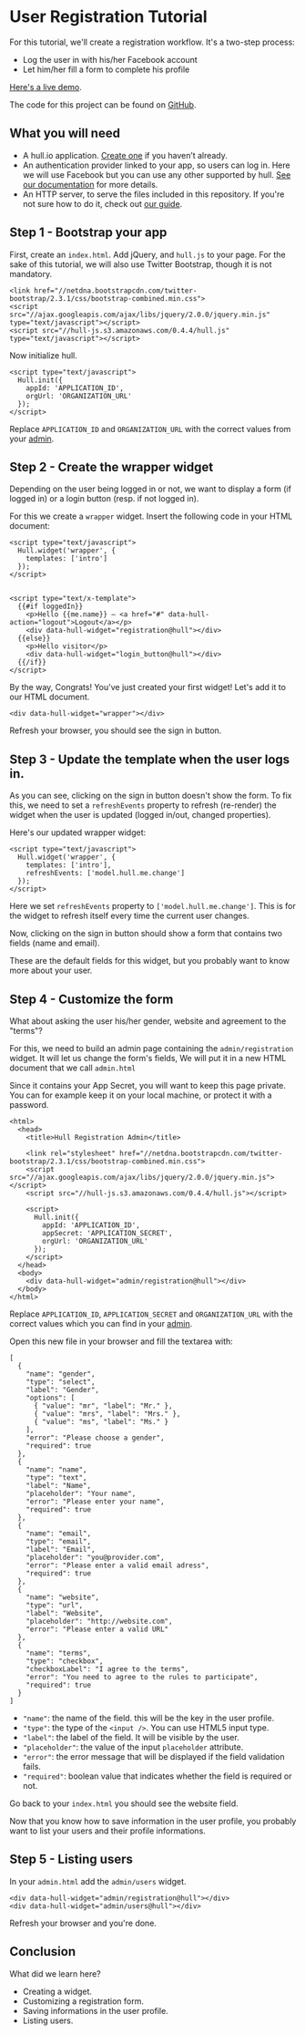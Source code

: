 # User Registration Tutorial

For this tutorial, we'll create a registration workflow. It's a two-step process:

* Log the user in with his/her Facebook account
* Let him/her fill a form to complete his profile

[Here's a live demo](http://hull.github.io/hull-registration/).

The code for this project can be found on
[GitHub](https://github.com/hull/hull-registration).

## What you will need

- A hull.io application. [Create one](http://hullapp.io/) if you haven’t
  already.
- An authentication provider linked to your app, so users can log in. Here we
  will use Facebook but you can use any other supported by hull. [See our
  documentation](http://hull.io/docs/services) for more details.
- An HTTP server, to serve the files included in this repository. If you're not
  sure how to do it, check out [our
  guide](https://github.com/hull/minimhull/wiki/Setup-an-HTTP-server).

## Step 1 - Bootstrap your app

First, create an `index.html`. Add jQuery, and `hull.js` to your page. For the
sake of this tutorial, we will also use Twitter Bootstrap, though it is not
mandatory.

    <link href="//netdna.bootstrapcdn.com/twitter-bootstrap/2.3.1/css/bootstrap-combined.min.css">
    <script src="//ajax.googleapis.com/ajax/libs/jquery/2.0.0/jquery.min.js" type="text/javascript"></script>
    <script src="//hull-js.s3.amazonaws.com/0.4.4/hull.js" type="text/javascript"></script>

Now initialize hull.

    <script type="text/javascript">
      Hull.init({
        appId: 'APPLICATION_ID',
        orgUrl: 'ORGANIZATION_URL'
      });
    </script>

Replace `APPLICATION_ID` and `ORGANIZATION_URL` with the correct values from
your [admin](http://hullapp.io).

## Step 2 - Create the wrapper widget

Depending on the user being logged in or not, we want to display a form (if
logged in) or a login button (resp. if not logged in).

For this we create a `wrapper` widget. Insert the following code in your HTML
document:

    <script type="text/javascript">
      Hull.widget('wrapper', {
        templates: ['intro']
      });
    </script>


    <script type="text/x-template">
      {{#if loggedIn}}
        <p>Hello {{me.name}} – <a href="#" data-hull-action="logout">Logout</a></p>
        <div data-hull-widget="registration@hull"></div>
      {{else}}
        <p>Hello visitor</p>
        <div data-hull-widget="login_button@hull"></div>
      {{/if}}
    </script>

By the way, Congrats! You've just created your first widget! Let's add it to our
HTML document.

    <div data-hull-widget="wrapper"></div>

Refresh your browser, you should see the sign in button.

## Step 3 - Update the template when the user logs in.

As you can see, clicking on the sign in button doesn't show the form. To fix
this, we need to set a `refreshEvents` property to refresh (re-render) the
widget when the user is updated (logged in/out, changed properties).

Here's our updated wrapper widget:

    <script type="text/javascript">
      Hull.widget('wrapper', {
        templates: ['intro'],
        refreshEvents: ['model.hull.me.change']
      });
    </script>

Here we set `refreshEvents` property to `['model.hull.me.change']`. This is for
the widget to refresh itself every time the current user changes.

Now, clicking on the sign in button should show a form that contains two fields
(name and email).

These are the default fields for this widget, but you probably want to know more
about your user.

## Step 4 - Customize the form

What about asking the user his/her gender, website and agreement to the "terms"?

For this, we need to build an admin page containing the `admin/registration`
widget. It will let us change the form's fields, We will put it in a new HTML
document that we call `admin.html`

Since it contains your App Secret, you will want to keep this page private. You
can for example keep it on your local machine, or protect it with a password.

    <html>
      <head>
        <title>Hull Registration Admin</title>

        <link rel="stylesheet" href="//netdna.bootstrapcdn.com/twitter-bootstrap/2.3.1/css/bootstrap-combined.min.css">
        <script src="//ajax.googleapis.com/ajax/libs/jquery/2.0.0/jquery.min.js"></script>
        <script src="//hull-js.s3.amazonaws.com/0.4.4/hull.js"></script>

        <script>
          Hull.init({
            appId: 'APPLICATION_ID',
            appSecret: 'APPLICATION_SECRET',
            orgUrl: 'ORGANIZATION_URL'
          });
        </script>
      </head>
      <body>
        <div data-hull-widget="admin/registration@hull"></div>
      </body>
    </html>

Replace `APPLICATION_ID`, `APPLICATION_SECRET` and `ORGANIZATION_URL` with the
correct values which you can find in your [admin](http://hullapp.io).

Open this new file in your browser and fill the textarea with:

    [
      {
        "name": "gender",
        "type": "select",
        "label": "Gender",
        "options": [
          { "value": "mr", "label": "Mr." },
          { "value": "mrs", "label": "Mrs." },
          { "value": "ms", "label": "Ms." }
        ],
        "error": "Please choose a gender",
        "required": true
      },
      {
        "name": "name",
        "type": "text",
        "label": "Name",
        "placeholder": "Your name",
        "error": "Please enter your name",
        "required": true
      },
      {
        "name": "email",
        "type": "email",
        "label": "Email",
        "placeholder": "you@provider.com",
        "error": "Please enter a valid email adress",
        "required": true
      },
      {
        "name": "website",
        "type": "url",
        "label": "Website",
        "placeholder": "http://website.com",
        "error": "Please enter a valid URL"
      },
      {
        "name": "terms",
        "type": "checkbox",
        "checkboxLabel": "I agree to the terms",
        "error": "You need to agree to the rules to participate",
        "required": true
      }
    ]

- `"name"`: the name of the field. this will be the key in the user profile.
- `"type"`: the type of the `<input />`. You can use HTML5 input type.
- `"label"`: the label of the field. It will be visible by the user.
- `"placeholder"`: the value of the input `placeholder` attribute.
- `"error"`: the error message that will be displayed if the field validation fails.
- `"required"`: boolean value that indicates whether the field is required or not.

Go back to your `index.html` you should see the website field.

Now that you know how to save information in the user profile, you probably want
to list your users and their profile informations.

## Step 5 - Listing users

In your `admin.html` add the `admin/users` widget.

    <div data-hull-widget="admin/registration@hull"></div>
    <div data-hull-widget="admin/users@hull"></div>

Refresh your browser and you're done.

## Conclusion

What did we learn here?

- Creating a widget.
- Customizing a registration form.
- Saving informations in the user profile.
- Listing users.
